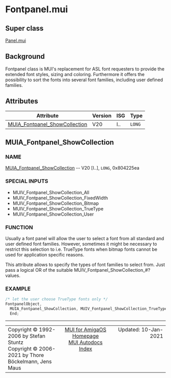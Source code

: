 # Fontpanel.mui
## Super class
[Panel.mui](MUI_Panel.md)
## Background
Fontpanel class is MUI's replacement for ASL font requesters to provide the
extended font styles, sizing and coloring. Furthermore it offers the
possibility to sort the fonts into several font families, including user
defined families.
## Attributes
Attribute|Version|ISG|Type
---------|-------|---|----
[MUIA_Fontpanel_ShowCollection](MUI_Fontpanel.md/#MUIA_Fontpanel_ShowCollection)|V20|I..|`LONG`

## MUIA_Fontpanel_ShowCollection
### NAME
[MUIA_Fontpanel_ShowCollection](MUI_Fontpanel/#MUIA_Fontpanel_ShowCollection) -- V20 [I..], `LONG`, 0x804225ea

### SPECIAL INPUTS
  * MUIV_Fontpanel_ShowCollection_All
  * MUIV_Fontpanel_ShowCollection_FixedWidth
  * MUIV_Fontpanel_ShowCollection_Bitmap
  * MUIV_Fontpanel_ShowCollection_TrueType
  * MUIV_Fontpanel_ShowCollection_User

### FUNCTION
Usually a font panel will allow the user to select a font from all standard
and user defined font families. However, sometimes it might be necessary
to restrict this selection to i.e. TrueType fonts when bitmap fonts cannot
be used for application specific reasons.

This attribute allows to specify the types of font families to select from.
Just pass a logical OR of the suitable MUIV_Fontpanel_ShowCollection_#?
values.

### EXAMPLE
```c++
/* let the user choose TrueType fonts only */
FontpanelObject,
  MUIA_Fontpanel_ShowCollection, MUIV_Fontpanel_ShowCollection_TrueType,
  End;
```

----
<table class='compact' style='border: none; border-spacing: 0px; margin: 0px' width='100%'>
<tr>
<td style='text-align: left; vertical-align: top' width='33%'>Copyright &copy 1992-2006 by Stefan Stuntz<br>Copyright &copy 2006-2021 by Thore B&ouml;ckelmann, Jens Maus</TD>
<td style='text-align: center; vertical-align: top' width='33%'>
<a href=http://muidev.de>MUI for AmigaOS Homepage</a><br>
<a href=http://muidev.de/wiki/Documentation>MUI Autodocs Index</a>
</td>
<td style='text-align: right; vertical-align: top' width='33%'>Updated: 10-Jan-2021</td>
</tr>
</table>
